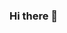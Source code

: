 ### Hi there 👋

<!--
**Kaftan96/Kaftan96** is a ✨ _special_ ✨ repository because its `README.md` (this file) appears on your GitHub profile.

Here are some ideas to get you started:

- 🔭 I’m currently working on some small projects 
- 🌱 I’m currently learning Java Script 
- 👯 I’m looking to collaborate on free projects 
- 🤔 I’m looking for constructive criticism
s about my projects 
- 💬 Ask me about ... ?  
- 📫 How to reach me: katarzynakowacka96@gmail.com
- ⚡ Fun fact: in my free time Im a firefighter 👩‍🚒
-->
